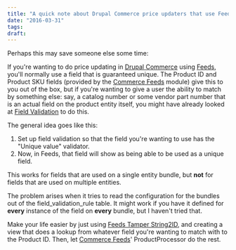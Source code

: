```yaml
---
title: "A quick note about Drupal Commerce price updaters that use Feeds and Feeds Validation"
date: "2016-03-31"
tags:
draft:
---
```


Perhaps this may save someone else some time:

If you're wanting to do price updating in [Drupal Commerce][dc] using [Feeds][feeds], you'll normally use a field that is guaranteed unique. The Product ID and Product SKU fields (provided by the [Commerce Feeds][cf] module) give this to you out of the box, but if you're wanting to give a user the ability to match by something else: say, a catalog number or some vendor part number that is an actual field on the product entity itself, you might have already looked at [Field Validation][fv] to do this.

The general idea goes like this:

1. Set up field validation so that the field you're wanting to use has the "Unique value" validator.
2. Now, in Feeds, that field will show as being able to be used as a unique field.

This works for fields that are used on a single entity bundle, but **not** for fields that are used on multiple entities.

The problem arises when it tries to read the configuration for the bundles out of the field_validation_rule table. It might work if you have it defined  for **every** instance of the field on **every** bundle, but I haven't tried that.

Make your life easier by just using [Feeds Tamper String2ID][s2id], and creating a view that does a lookup from whatever field you're wanting to match with to the Product ID. Then, let [Commerce Feeds][cf]' ProductProcessor do the rest.

 [fv]: https://www.drupal.org/projects/field_validation
 [dc]: https://www.drupal.org/projects/commerce
 [feeds]: https://www.drupal.org/projects/feeds
 [cf]: https://www.drupal.org/projects/commerce_feeds
 [s2id]: https://www.drupal.org/projects/feeds_tamper_string2id
